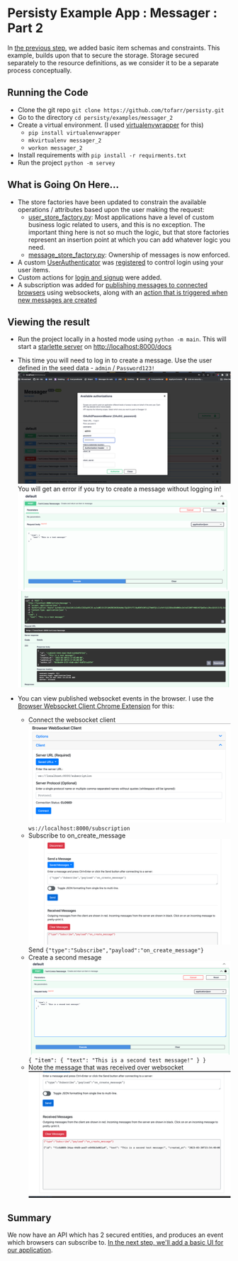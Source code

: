 # Persisty Example App : Messager : Part 2

In [the previous step](../messager_1), we added basic item schemas and constraints.
This example, builds upon that to secure the storage. Storage secured separately to
the resource definitions, as we consider it to be a separate process conceptually.

## Running the Code

* Clone the git repo `git clone https://github.com/tofarr/persisty.git`
* Go to the directory `cd persisty/examples/messager_2`
* Create a virtual environment. (I used [virtualenvwrapper](https://virtualenvwrapper.readthedocs.io/en/latest/)
  for this)
  * `pip install virtualenvwrapper`
  * `mkvirtualenv messager_2`
  * `workon messager_2`
* Install requirements with `pip install -r requirments.txt`
* Run the project `python -m servey`

## What is Going On Here...

* The store factories have been updated to constrain the available operations / attributes based upon
  the user making the request:
  * [user_store_factory.py](messager/store/user_store_factory.py): Most applications have a level of custom business
    logic related to users, and this is no exception. The important thing here is not so much the logic, but that store
    factories represent an insertion point at which you can add whatever logic you need.
  * [message_store_factory.py](messager/store/message_store_factory.py): Ownership of messages is now enforced.
* A custom [UserAuthenticator](messager/user_authenticator.py) was [registered](marshy_config_main/__init__.py) to
  control login using your user items.
* Custom actions for [login and signup](messager/actions/auth.py) were added.
* A subscription was added for [publishing messages to connected browsers](messager/subscriptions.py) using websockets,
  along with an [action that is triggered when new messages are created](messager/actions/on_create_message.py)
  
## Viewing the result

* Run the project locally in a hosted mode using `python -m main`. This will start a 
  [starlette server](https://www.starlette.io/) on [http://localhost:8000/docs](http://localhost:8000/docs)

* This time you will need to log in to create a message. Use the user defined in the seed data - 
  `admin` / `Password123!`![img.png](readme/login.png) You will get an error if you try to create a message
  without logging in!![input](readme/create_message_input.png) ![result](readme/create_message_result.png)
  
* You can view published websocket events in the browser. I use the [Browser Websocket Client Chrome Extension](https://chrome.google.com/webstore/detail/browser-websocket-client/mdmlhchldhfnfnkfmljgeinlffmdgkjo?hl=en)
  for this:
  * Connect the websocket client ![Connection](readme/connect_websocket_client.png) `ws://localhost:8000/subscription`
  * Subscribe to on_create_message ![Subscription](readme/subscribe_to_on_create_message.png) 
    Send `{"type":"Subscribe","payload":"on_create_message"}`
  * Create a second mesage ![Second message](readme/create_second_message.png)
    `{
      "item": {
        "text": "This is a second test message!"
      }
    }`
  * Note the message that was received over websocket ![received message](readme/received_message.png)

## Summary

We now have an API which has 2 secured entities, and produces an event which browsers can subscribe to.
[In the next step, we'll add a basic UI for our application](../messager_3).
